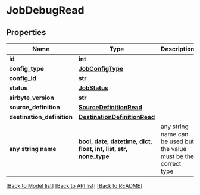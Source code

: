 # JobDebugRead


## Properties
Name | Type | Description | Notes
------------ | ------------- | ------------- | -------------
**id** | **int** |  | 
**config_type** | [**JobConfigType**](JobConfigType.md) |  | 
**config_id** | **str** |  | 
**status** | [**JobStatus**](JobStatus.md) |  | 
**airbyte_version** | **str** |  | 
**source_definition** | [**SourceDefinitionRead**](SourceDefinitionRead.md) |  | 
**destination_definition** | [**DestinationDefinitionRead**](DestinationDefinitionRead.md) |  | 
**any string name** | **bool, date, datetime, dict, float, int, list, str, none_type** | any string name can be used but the value must be the correct type | [optional]

[[Back to Model list]](../README.md#documentation-for-models) [[Back to API list]](../README.md#documentation-for-api-endpoints) [[Back to README]](../README.md)


